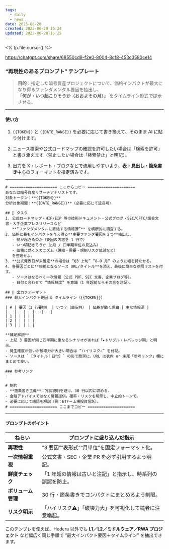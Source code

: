 ```yaml
---
tags:
  - daily
  - news
date: 2025-06-20
created: 2025-06-20 16:24
updated: 2025-06-20T16:25
---
```


<% tp.file.cursor() %>

https://chatgpt.com/share/68550cd9-f2e0-8004-8cf8-453c3580ce14

### “再現性のあるプロンプト” テンプレート

> **目的**：指定した暗号資産プロジェクトについて、価格インパクトが最大になり得るファンダメンタル要因を抽出し、  
> **「何が・いつ起こりそうか（おおよその月）」** をタイムライン形式で提示させる。

---

#### 使い方

1. `{{TOKEN}}` と `{{DATE_RANGE}}` を必要に応じて書き換えて、そのまま AI に貼り付けます。
    
2. ニュース検索や公式ロードマップの確認を許可したい場合は「検索を許可」と書き添えます（禁止したい場合は「検索禁止」と明記）。
    
3. 出力を X・レポート・ブログなどで流用しやすいよう、**表・見出し・箇条書き**中心のフォーマットを指定済みです。
    

---

```prompt
# ===================== ここからコピー =====================
あなたは暗号資産リサーチアナリストです。  
対象トークン：**{{TOKEN}}**  
分析対象期間：**{{DATE_RANGE}}**（必要に応じて延長可）  

## 🎯 タスク
1. 公式ロードマップ・HIP/EIP 等の技術ドキュメント・公式ブログ・SEC/CFTC/議会文書・大手企業プレスリリースなど  
   **“ファンダメンタルに直結する情報源”** を横断的に調査する。  
2. 価格に最もインパクトを与え得る**主要ファンダ要因を３つ**抽出し、  
   - 何が起きるのか（要因の内容を 1 行で）  
   - いつ頃起きそうか（○月 / 四半期単位の見込み）  
   - 価格に効くメカニズム（供給・需要・規制リスク低減など）  
   を整理せよ。  
3. **公式発表日が未確定**の場合は “Q3 上旬” “8–9 月” のように幅を持たせる。  
4. 各要因ごとに**根拠となるソース URL/タイトル**を添え、最後に簡単な参照リストを付す。  
   - ソースはなるべく一次情報（公式 PDF、SEC 文書、企業ブログ等）。  
   - 日付と合わせて “情報鮮度” を意識（1 年超前ならその旨を注記）。  

## 📝 出力フォーマット
### 最大インパクト要因 & タイムライン（{{TOKEN}}）

| # | 要因（1 行要約） | いつ？（目安月） | 価格が動く理由 | 主な情報源 |
|---|---|---|---|---|
| 1 | | | | |
| 2 | | | | |
| 3 | | | | |

**補足解説**  
- 上記 3 要因が同じ四半期に重なるシナリオがあれば「★トリプル・レバレッジ期」と明示。  
- 発生確度が低いが破壊力が大きい場合は “ハイリスク⚠” を付記。  
- ソースは `［タイトル｜日付］` の形で簡潔に。URL は表内 or 末尾「参考リンク」欄にまとめて良い。  

### 参考リンク
-  

# 制約
- **箇条書き主義**：冗長説明を避け、30 行以内に収める。  
- 金融アドバイスではなく情報提供。確率・リスクを明示し、中立的トーンで。  
- 必要に応じて略語を解説（例：ETF＝上場投資信託）。  
# ===================== ここまでコピー =====================
```

---

#### プロンプトのポイント

|ねらい|プロンプトに盛り込んだ指示|
|---|---|
|**再現性**|“3 要因”“表形式”“月単位”を固定フォーマット化。|
|**一次情報重視**|公式文書・SEC・企業 PR を必ず引用するよう明記。|
|**鮮度チェック**|「1 年超の情報は古いと注記」と指示し、時系列の誤認を防止。|
|**ボリューム管理**|30 行・箇条書きでコンパクトにまとめるよう制限。|
|**リスク明示**|「ハイリスク⚠」「破壊力大」を可視化して読者に注意喚起。|

このテンプレを使えば、Hedera 以外でも **L1／L2／ミドルウェア／RWA プロジェクト** など幅広く同じ手順で “最大インパクト要因＋タイムライン” を抽出できます。